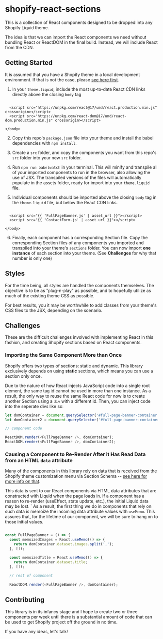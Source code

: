 # shopify-react-sections
This is a collection of React components designed to be dropped into any Shopify Liquid theme.

The idea is that we can import the React components we need without bundling React or ReactDOM in the final build. Instead, we will include React from the CDN.

## Getting Started

It is assumed that you have a Shopify theme in a local development environment. If that is not the case, please [see here first](https://shopify.dev/tools/theme-kit/getting-started).

1. In your ```theme.liquid```, include the most up-to-date React CDN links directly above the closing ```body``` tag

```liquid

  <script src="https://unpkg.com/react@17/umd/react.production.min.js" crossorigin></script>
  <script src="https://unpkg.com/react-dom@17/umd/react-dom.production.min.js" crossorigin></script>

</body>

```

2. Copy this repo's ```package.json``` file into your theme and install the babel dependencies with ```npm install```.

3. Create a ```src``` folder, and copy the components you want from this repo's ```src``` folder into your new ```src``` folder.

4. Run ```npm run babelwatch``` in your terminal. This will minify and transpile all of your imported components to run in the browser, also allowing the use of JSX. The transpiled versions of the files will automatically populate in the assets folder, ready for import into your ```theme.liquid``` file.

5. Individual components should be imported above the closing ```body``` tag in the ```theme.liquid``` file, but below the React CDN links.

```liquid

  <script src="{{ 'FullPageBanner.js' | asset_url }}"></script>
  <script src="{{ 'ContactForm.js' | asset_url }}"></script>

</body>

```

6. Finally, each component has a corresponding Section file. Copy the corresponding Section files of any components you imported and transpiled into your theme's ```sections``` folder. You can now import **one instance** of each section into your theme. (See **Challenges** for why that number is only one)

## Styles

For the time being, all styles are handled the components themselves. The objective is to be as "plug-n-play" as possible, and to hopefully utilize as much of the existing theme CSS as possible.

For best results, you it may be worthwhile to add classes from your theme's CSS files to the JSX, depending on the scenario.

## Challenges

These are the difficult challenges involved with implementing React in this fashion, and creating Shopify sections based on React components.

### Importing the Same Component More than Once

Shopify offers two types of sections: static and dynamic. This library exclusively depends on using **static** sections, which means you can use a section only once.

Due to the nature of how React injects JavaScript code into a single root element, the same tag id cannot be used in more than one instance. As a result, the only way to reuse the same React code for now is to create another Section using a ```div``` with a different id. Then, you can inject code into the seperate divs like so:

```javascript
let domContainer = document.querySelector('#full-page-banner-container');
let domContainer2 = document.querySelector('#full-page-banner-container-2');

// component code

ReactDOM.render(<FullPageBanner />, domContainer);
ReactDOM.render(<FullPageBanner />, domContainer2);
```

### Causing a Component to Re-Render After it Has Read Data from an HTML ```data``` attribute

Many of the components in this library rely on data that is received from the Shopify theme customization menu via Section Schema -- [see here for more info on that](https://shopify.dev/docs/themes/sections).

This data is sent to our React components via HTML data attributes that are constructed with Liquid when the page loads in. If a component has a reason to re-render (useEffect, state update, etc.), the initial Liquid data may be lost.
`
As a result, the first thing we do in components that rely on such data is memoize the incoming data attribute values with ```useMemo```. This assures that, for the lifetime of our component, we will be sure to hang on to those initial values.

```javascript

const FullPageBanner = () => {
  const memoizedImages = React.useMemo(() => {
    return domContainer.dataset.images.split(',');
  }, []);

  const memoizedTitle = React.useMemo(() => {
    return domContainer.dataset.title;
  }, []);
  
  // rest of component
  
  ReactDOM.render(<FullPageBanner />, domContainer);
  ```

## Contributing

This library is in its infancy stage and I hope to create two or three components per week until there is a substantial amount of code that can be used to get Shopify project off the ground in no time.

If you have any ideas, let's talk!

